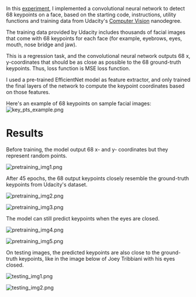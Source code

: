 In this [experiment](G_Facial_keypoint_detection.ipynb), I implemented a convolutional neural network to detect 68 keypoints on a face, based on the starting code, instructions, utility functions and training data from Udacity's [Computer Vision](https://www.udacity.com/course/computer-vision-nanodegree--nd891) nanodegree.

The training data provided by Udacity includes thousands of facial images that come with 68 keypoints for each face (for example, eyebrows, eyes, mouth, nose bridge and jaw).

This is a regression task, and the convolutional neural network outputs 68 x, y-coordinates that should be as close as possible to the 68 ground-truth keypoints. Thus, loss function is MSE loss function. 

I used a pre-trained EfficientNet model as feature extractor, and only trained the final layers of the network to compute the keypoint coordinates based on those features.

Here's an example of 68 keypoints on sample facial images:
![key_pts_example.png](key_pts_example.png)

# Results

Before training, the model output 68 x- and y- coordinates but they represent random points.

![pretraining_img1.png](pretraining_img1.png)

After 45 epochs, the 68 output keypoints closely resemble the ground-truth keypoints from Udacity's dataset.

![pretraining_img2.png](pretraining_img2.png)

![pretraining_img3.png](pretraining_img3.png)

The model can still predict keypoints when the eyes are closed.

![pretraining_img4.png](pretraining_img4.png)

![pretraining_img5.png](pretraining_img5.png)

On testing images, the predicted keypoints are also close to the ground-truth keypoints, like in the image below of Joey Tribbiani with his eyes closed.

![testing_img1.png](testing_img1.png)

![testing_img2.png](testing_img2.png)
